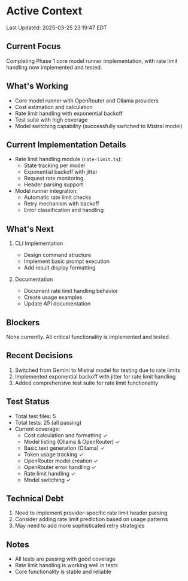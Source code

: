 # Active Context
Last Updated: 2025-03-25 23:19:47 EDT

## Current Focus
Completing Phase 1 core model runner implementation, with rate limit handling now implemented and tested.

## What's Working
- Core model runner with OpenRouter and Ollama providers
- Cost estimation and calculation
- Rate limit handling with exponential backoff
- Test suite with high coverage
- Model switching capability (successfully switched to Mistral model)

## Current Implementation Details
- Rate limit handling module (`rate-limit.ts`):
  - State tracking per model
  - Exponential backoff with jitter
  - Request rate monitoring
  - Header parsing support
- Model runner integration:
  - Automatic rate limit checks
  - Retry mechanism with backoff
  - Error classification and handling

## What's Next
1. CLI Implementation
   - Design command structure
   - Implement basic prompt execution
   - Add result display formatting

2. Documentation
   - Document rate limit handling behavior
   - Create usage examples
   - Update API documentation

## Blockers
None currently. All critical functionality is implemented and tested.

## Recent Decisions
1. Switched from Gemini to Mistral model for testing due to rate limits
2. Implemented exponential backoff with jitter for rate limit handling
3. Added comprehensive test suite for rate limit functionality

## Test Status
- Total test files: 5
- Total tests: 25 (all passing)
- Current coverage:
  - Cost calculation and formatting ✓
  - Model listing (Ollama & OpenRouter) ✓
  - Basic text generation (Ollama) ✓
  - Token usage tracking ✓
  - OpenRouter model creation ✓
  - OpenRouter error handling ✓
  - Rate limit handling ✓
  - Model switching ✓

## Technical Debt
1. Need to implement provider-specific rate limit header parsing
2. Consider adding rate limit prediction based on usage patterns
3. May need to add more sophisticated retry strategies

## Notes
- All tests are passing with good coverage
- Rate limit handling is working well in tests
- Core functionality is stable and reliable 